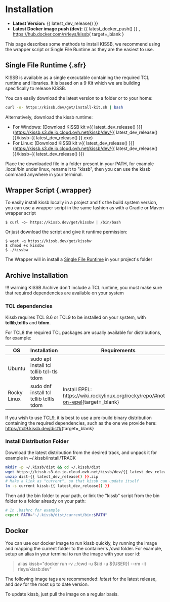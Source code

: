 # Installation

- **Latest Version:** {{ latest_dev_release() }}
- **Latest Docker image push (dev):** {{ latest_docker_push() }} , <https://hub.docker.com/r/rleys/kissb>{ target=_blank }

This page describes some methods to install KISSB, we recommend using the wrapper script or Single File Runtime as they are the easiest to use.


## Single File Runtime {.sfr}

KISSB is available as a single executable containing the required TCL runtime and libraries.
It is based on a 9 Kit which we are building specifically to release KISSB.

You can easily download the latest version to a folder or to your home:

```bash
curl -o- https://kissb.dev/get/install-kit.sh | bash
```

Alternatively, download the kissb runtime:

- For Windows: [Download KISSB kit v{{ latest_dev_release() }}](https://kissb.s3.de.io.cloud.ovh.net/kissb/dev/{{ latest_dev_release() }}/kissb-{{ latest_dev_release() }}.exe)
- For Linux:   [Download KISSB kit v{{ latest_dev_release() }}](https://kissb.s3.de.io.cloud.ovh.net/kissb/dev/{{ latest_dev_release() }}/kissb-{{ latest_dev_release() }})

Place the downloaded file in a folder present in your PATH, for example .local/bin under linux, rename it to "kissb", then you can use the kissb command anywhere in your terminal.

## Wrapper Script {.wrapper}

To easily install kissb locally in a project and fix the build system version, you can use a wrapper script in the same fashion as with a Gradle or Maven wrapper script

```console
$ curl -o- https://kissb.dev/get/kissbw | /bin/bash
```

Or just download the script and give it runtime permission:

~~~console
$ wget -q https://kissb.dev/get/kissbw
$ chmod +x kissbw
$ ./kissbw
~~~

The Wrapper will in install a [Single File Runtime](#sfr) in your project's folder

## Archive Installation

!!! warning
    KISSB Archive don't include a TCL runtime, you must make sure that required dependencies are available on your system


### TCL dependencies

Kissb requires TCL 8.6 or TCL9 to be installed on your system, with **tcllib**,**tcltls** and **tdom**.

For TCL8  the required TCL packages are usually available for distributions, for example:

| OS | Installation | Requirements |
|----|--------------| ------------- |
| Ubuntu | sudo apt install tcl tcllib tcl-tls tdom | |
| Rocky Linux | sudo dnf install tcl tcllib tcltls tdom | Install EPEL: <https://wiki.rockylinux.org/rocky/repo/#notes-on-epel>{target=_blank} |

If you wish to use TCL9, it is best to use a pre-build binary distribution containing the required dependencies, such as the one we provide here: <https://tcl9.kissb.dev/dist1/>{target=_blank}


### Install Distribution Folder

Download the latest distribution from the desired track, and unpack it for example in ~/.kissb/install/TRACK

~~~bash
mkdir -p ~/.kissb/dist && cd ~/.kissb/dist
wget https://kissb.s3.de.io.cloud.ovh.net/kissb/dev/{{ latest_dev_release() }}/dist-{{ latest_dev_release() }}.zip
unzip dist-{{ latest_dev_release() }}.zip
# Make a link as "current", so that kissb can update itself
ln -s current kissb-{{ latest_dev_release() }}
~~~

Then add the bin folder to your path, or link the "kissb" script from the bin folder to a folder already on your path:

~~~bash
# In .bashrc for example
export PATH="~/.kissb/dist/current/bin:$PATH"
~~~

## Docker

You can use our docker image to run kissb quickly, by running the image and mapping the current folder to the container's /cwd folder.
For example, setup an alias in your terminal to run the image with your user id:

> alias kissb="docker run -v .:/cwd -u $(id -u ${USER}) --rm -it rleys/kissb:dev"

The following image tags are recommended: *latest* for the latest release, and *dev* for the most up to date version.

To update kissb, just pull the image on a regular basis.
